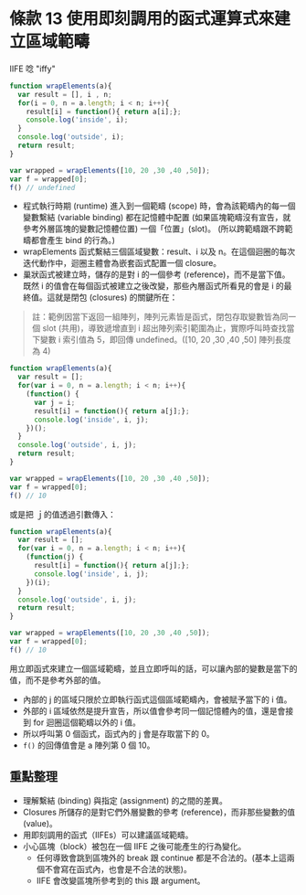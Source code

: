 # 條款 13 使用即刻調用的函式運算式來建立區域範疇

IIFE 唸 "iffy"

```javascript
function wrapElements(a){
  var result = [], i , n;
  for(i = 0, n = a.length; i < n; i++){
    result[i] = function(){ return a[i];};
    console.log('inside', i);
  }
  console.log('outside', i);
  return result;
}

var wrapped = wrapElements([10, 20 ,30 ,40 ,50]);
var f = wrapped[0]; 
f() // undefined
```

- 程式執行時期 (runtime) 進入到一個範疇 (scope) 時，會為該範疇內的每一個變數繫結 (variable binding) 都在記憶體中配置 (如果區塊範疇沒有宣告，就參考外層區塊的變數記憶體位置) 一個「位置」(slot)。 (所以跨範疇跟不跨範疇都會產生 bind 的行為。)
- wrapElements 函式繫結三個區域變數：result、i 以及 n。在這個迴圈的每次迭代動作中，迴圈主體會為嵌套函式配置一個 closure。
- 巢狀函式被建立時，儲存的是對 i 的一個參考 (reference)，而不是當下值。既然 i 的值會在每個函式被建立之後改變，那些內層函式所看見的會是 i 的最終值。這就是閉包 (closures) 的關鍵所在：

> 註：範例因當下返回一組陣列，陣列元素皆是函式，閉包存取變數皆為同一個 slot (共用)，導致遞增直到 i 超出陣列索引範圍為止，實際呼叫時查找當下變數 i 索引值為 5，即回傳 undefined。([10, 20 ,30 ,40 ,50] 陣列長度為 4)

```javascript
function wrapElements(a){
  var result = [];
  for(var i = 0, n = a.length; i < n; i++){
    (function() {
      var j = i;
      result[i] = function(){ return a[j];};
      console.log('inside', i, j);
    })();
  }
  console.log('outside', i, j);
  return result;
}

var wrapped = wrapElements([10, 20 ,30 ,40 ,50]);
var f = wrapped[0]; 
f() // 10
```
或是把 ｊ的值透過引數傳入：
```javascript
function wrapElements(a){
  var result = [];
  for(var i = 0, n = a.length; i < n; i++){
    (function(j) {
      result[i] = function(){ return a[j];};
      console.log('inside', i, j);
    })(i);
  }
  console.log('outside', i, j);
  return result;
}

var wrapped = wrapElements([10, 20 ,30 ,40 ,50]);
var f = wrapped[0]; 
f() // 10
```
用立即函式來建立一個區域範疇，並且立即呼叫的話，可以讓內部的變數是當下的值，而不是參考外部的值。
- 內部的 j 的區域只限於立即執行函式這個區域範疇內，會被賦予當下的 i 值。
- 外部的 i 區域依然是提升宣告，所以值會參考同一個記憶體內的值，還是會接到 for 迴圈這個範疇以外的 i 值。
- 所以呼叫第 0 個函式，函式內的 j 會是存取當下的 0。
- `f()` 的回傳值會是 a 陣列第 0 個 10。

## 重點整理
- 理解繫結 (binding) 與指定 (assignment) 的之間的差異。
- Closures 所儲存的是對它們外層變數的參考 (reference)，而非那些變數的值 (value)。
- 用即刻調用的函式（IIFEs）可以建議區域範疇。
- 小心區塊（block）被包在一個 IIFE 之後可能產生的行為變化。
  - 任何導致會跳到區塊外的 break 跟 continue 都是不合法的。(基本上這兩個不會寫在函式內，也會是不合法的狀態)。
  - IIFE 會改變區塊所參考到的 this 跟 argument。

